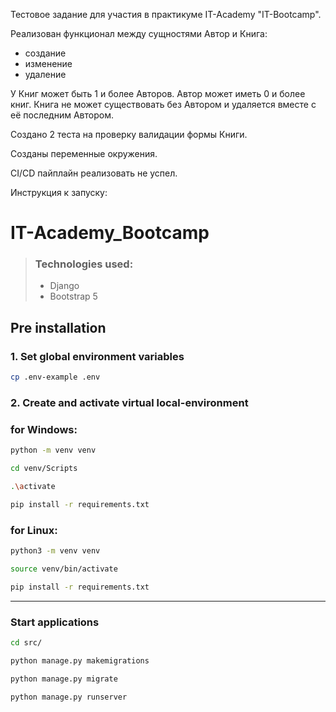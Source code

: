 Тестовое задание для участия в практикуме IT-Academy "IT-Bootcamp".

Реализован функционал между сущностями Автор и Книга:
 - создание
 - изменение
 - удаление

У Книг может быть 1 и более Авторов. Автор может иметь 0 и более книг. Книга не может существовать без Автором и удаляется вместе с её последним Автором.

Создано 2 теста на проверку валидации формы Книги.

Созданы переменные окружения.

CI/CD пайплайн реализовать не успел.

Инструкция к запуску:

# IT-Academy_Bootcamp

### 
> ### Technologies used:
>
> - Django
> - Bootstrap 5


## Pre installation

### 1. Set global environment variables

```bash
cp .env-example .env
```
### 2. Create and activate virtual local-environment

###  for Windows:

```bash
python -m venv venv
```
```bash
cd venv/Scripts
```
```bash
.\activate
```
```bash
pip install -r requirements.txt
```

###  for Linux:

```bash
python3 -m venv venv
```
```bash
source venv/bin/activate
```
```bash
pip install -r requirements.txt
```

<hr>

### Start applications
```bash
cd src/
``` 
```bash
python manage.py makemigrations
``` 
```bash
python manage.py migrate
``` 
```bash
python manage.py runserver
``` 
